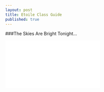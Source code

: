 ```yaml
---
layout: post
title: Etoile Class Guide
published: true
---
```




###The Skies Are Bright Tonight...

![]({{site.baseurl}}/https://prose.io/#Reineswarze/Reineswarze.github.io/blob/master/_posts/2014-3-3-Hello-World.md)
